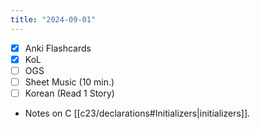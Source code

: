 ```yaml
---
title: "2024-09-01"
---
```


- [x] Anki Flashcards
- [x] KoL
- [ ] OGS
- [ ] Sheet Music (10 min.)
- [ ] Korean (Read 1 Story)

* Notes on C [[c23/declarations#Initializers|initializers]].